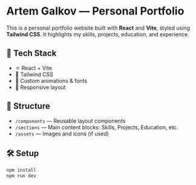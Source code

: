 # Artem Galkov — Personal Portfolio

This is a personal portfolio website built with **React** and **Vite**, styled using **Tailwind CSS**. It highlights my skills, projects, education, and experience.

## 🚀 Tech Stack

- ⚛️ React + Vite
- 🎨 Tailwind CSS
- 🧠 Custom animations & fonts
- 📱 Responsive layout

## 📂 Structure

- `/components` — Reusable layout components
- `/sections` — Main content blocks: Skills, Projects, Education, etc.
- `/assets` — Images and icons (if used)

## 🛠️ Setup

```bash
npm install
npm run dev